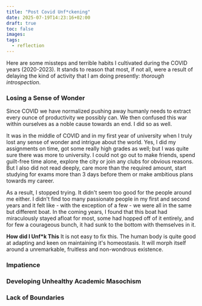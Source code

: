 ```yaml
---
title: "Post Covid Unf*ckening"
date: 2025-07-19T14:23:16+02:00
draft: true
toc: false
images:
tags:
  - reflection
---
```



Here are some missteps and terrible habits I cultivated during the COVID years (2020-2023). It stands to reason that most, if not all, were a result of delaying the kind of activity that I am doing presently: *thorough introspection*.

### Losing a Sense of Wonder

Since COVID we have normalized pushing away humanly needs to extract every ounce of productivity we possibly can. We then confused this war within ourselves as a noble cause towards an end. I did so as well.

It was in the middle of COVID and in my first year of university when I truly lost any sense of wonder and intrigue about the world. Yes, I did my assignments on time, got some really high grades as well; but I was quite sure there was more to university. I could not go out to make friends, spend guilt-free time alone, explore the city or join any clubs for obvious reasons. But I also did not read deeply, care more than the required amount, start studying for exams more than 3 days before them or make ambitious plans towards my career.

As a result, I stopped trying. It didn't seem too good for the people around me either. I didn't find too many passionate people in my first and second years and it felt like - with the exception of a few - we were all in the same but different boat. In the coming years, I found that this boat had miraculously stayed afloat for most, some had hopped off of it entirely, and for few a courageous bunch, it had sunk to the bottom with themselves in it.

**How did I Unf\*k This**
It is not easy to fix this. The human body is quite good at adapting and keen on maintaining it's homeostasis. It will morph itself around a unremarkable, fruitless and non-wondrous existence.

### Impatience


### Developing Unhealthy Academic Masochism


### Lack of Boundaries



